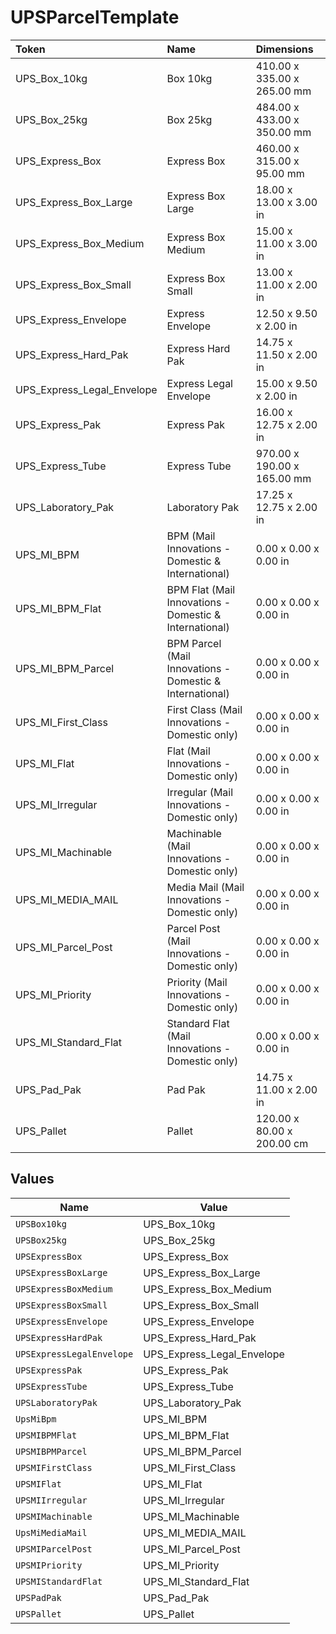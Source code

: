 # UPSParcelTemplate

|Token | Name | Dimensions|
|:---|:---|:---|
| UPS_Box_10kg | Box 10kg | 410.00 x 335.00 x 265.00 mm|
| UPS_Box_25kg | Box 25kg | 484.00 x 433.00 x 350.00 mm|
| UPS_Express_Box | Express Box | 460.00 x 315.00 x 95.00 mm|
| UPS_Express_Box_Large | Express Box Large | 18.00 x 13.00 x 3.00 in|
| UPS_Express_Box_Medium | Express Box Medium | 15.00 x 11.00 x 3.00 in|
| UPS_Express_Box_Small | Express Box Small | 13.00 x 11.00 x 2.00 in|
| UPS_Express_Envelope | Express Envelope | 12.50 x 9.50 x 2.00 in|
| UPS_Express_Hard_Pak | Express Hard Pak | 14.75 x 11.50 x 2.00 in|
| UPS_Express_Legal_Envelope | Express Legal Envelope | 15.00 x 9.50 x 2.00 in|
| UPS_Express_Pak | Express Pak | 16.00 x 12.75 x 2.00 in|
| UPS_Express_Tube | Express Tube | 970.00 x 190.00 x 165.00 mm|
| UPS_Laboratory_Pak | Laboratory Pak | 17.25 x 12.75 x 2.00 in|
| UPS_MI_BPM | BPM (Mail Innovations - Domestic &amp; International) | 0.00 x 0.00 x 0.00 in|
| UPS_MI_BPM_Flat | BPM Flat (Mail Innovations - Domestic &amp; International) | 0.00 x 0.00 x 0.00 in|
| UPS_MI_BPM_Parcel | BPM Parcel (Mail Innovations - Domestic &amp; International) | 0.00 x 0.00 x 0.00 in|
| UPS_MI_First_Class | First Class (Mail Innovations - Domestic only) | 0.00 x 0.00 x 0.00 in|
| UPS_MI_Flat | Flat (Mail Innovations - Domestic only) | 0.00 x 0.00 x 0.00 in|
| UPS_MI_Irregular | Irregular (Mail Innovations - Domestic only) | 0.00 x 0.00 x 0.00 in|
| UPS_MI_Machinable | Machinable (Mail Innovations - Domestic only) | 0.00 x 0.00 x 0.00 in|
| UPS_MI_MEDIA_MAIL | Media Mail (Mail Innovations - Domestic only) | 0.00 x 0.00 x 0.00 in|
| UPS_MI_Parcel_Post | Parcel Post (Mail Innovations - Domestic only) | 0.00 x 0.00 x 0.00 in|
| UPS_MI_Priority | Priority (Mail Innovations - Domestic only) | 0.00 x 0.00 x 0.00 in|
| UPS_MI_Standard_Flat | Standard Flat (Mail Innovations - Domestic only) | 0.00 x 0.00 x 0.00 in|
| UPS_Pad_Pak | Pad Pak | 14.75 x 11.00 x 2.00 in|
| UPS_Pallet | Pallet | 120.00 x 80.00 x 200.00 cm|



## Values

| Name                       | Value                      |
| -------------------------- | -------------------------- |
| `UPSBox10kg`               | UPS_Box_10kg               |
| `UPSBox25kg`               | UPS_Box_25kg               |
| `UPSExpressBox`            | UPS_Express_Box            |
| `UPSExpressBoxLarge`       | UPS_Express_Box_Large      |
| `UPSExpressBoxMedium`      | UPS_Express_Box_Medium     |
| `UPSExpressBoxSmall`       | UPS_Express_Box_Small      |
| `UPSExpressEnvelope`       | UPS_Express_Envelope       |
| `UPSExpressHardPak`        | UPS_Express_Hard_Pak       |
| `UPSExpressLegalEnvelope`  | UPS_Express_Legal_Envelope |
| `UPSExpressPak`            | UPS_Express_Pak            |
| `UPSExpressTube`           | UPS_Express_Tube           |
| `UPSLaboratoryPak`         | UPS_Laboratory_Pak         |
| `UpsMiBpm`                 | UPS_MI_BPM                 |
| `UPSMIBPMFlat`             | UPS_MI_BPM_Flat            |
| `UPSMIBPMParcel`           | UPS_MI_BPM_Parcel          |
| `UPSMIFirstClass`          | UPS_MI_First_Class         |
| `UPSMIFlat`                | UPS_MI_Flat                |
| `UPSMIIrregular`           | UPS_MI_Irregular           |
| `UPSMIMachinable`          | UPS_MI_Machinable          |
| `UpsMiMediaMail`           | UPS_MI_MEDIA_MAIL          |
| `UPSMIParcelPost`          | UPS_MI_Parcel_Post         |
| `UPSMIPriority`            | UPS_MI_Priority            |
| `UPSMIStandardFlat`        | UPS_MI_Standard_Flat       |
| `UPSPadPak`                | UPS_Pad_Pak                |
| `UPSPallet`                | UPS_Pallet                 |